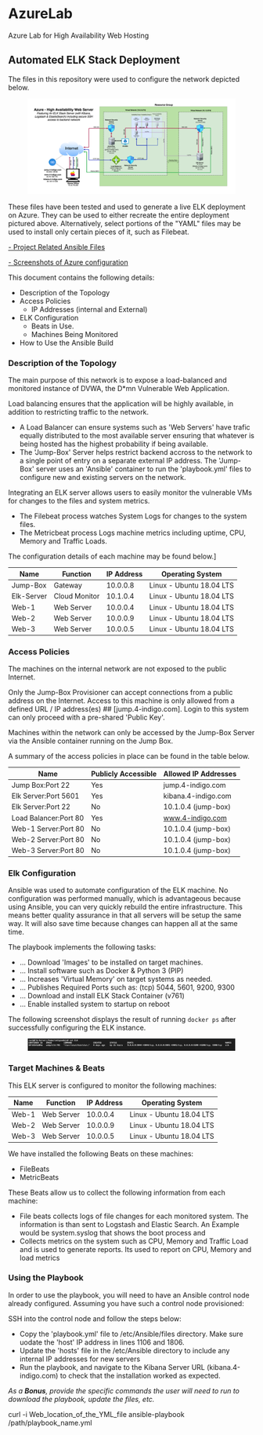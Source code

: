 # AzureLab
Azure Lab for High Availability Web Hosting
## Automated ELK Stack Deployment

The files in this repository were used to configure the network depicted below.

<figure><img src="/Diagrams/Azure.png"><figcaption></figcaption></figure>
These files have been tested and used to generate a live ELK deployment on Azure. They can be used to either recreate the entire deployment pictured above. Alternatively, select portions of the "YAML" files may be used to install only certain pieces of it, such as Filebeat.



<a href="https://github.com/wjanness/Azure/tree/main/Ansible">- Project Related Ansible Files</a>

<a href="https://github.com/wjanness/Azure/blob/main/HOMEWORK.md">- Screenshots of Azure configuration</a>

This document contains the following details:
- Description of the Topology
- Access Policies
  - IP Addresses (internal and External)
- ELK Configuration
  - Beats in Use.
  - Machines Being Monitored
- How to Use the Ansible Build


### Description of the Topology

The main purpose of this network is to expose a load-balanced and monitored instance of DVWA, the D*mn Vulnerable Web Application.

Load balancing ensures that the application will be highly available, in addition to restricting traffic to the network.
- A Load Balancer can ensure systems such as 'Web Servers' have trafic equally distributed to the most available server ensuring that whatever is being hosted has the highest probability if being available. 
- The 'Jump-Box' Server helps restrict backend accross to the network to a single point of entry on a separate external IP address. The 'Jump-Box' server uses an 'Ansible' container to run the 'playbook.yml' files to configure new and existing servers on the network.

Integrating an ELK server allows users to easily monitor the vulnerable VMs for changes to the files and system metrics.
- The Filebeat process watches System Logs for changes to the system files. 
- The Metricbeat process Logs machine metrics including uptime, CPU, Memory and Traffic Loads.

The configuration details of each machine may be found below.]

| Name       | Function      | IP Address | Operating System           |
|------------|---------------|------------|----------------------------|
| Jump-Box   | Gateway       | 10.0.0.8   | Linux - Ubuntu 18.04 LTS   |
| Elk-Server | Cloud Monitor | 10.1.0.4   | Linux - Ubuntu 18.04 LTS   |
| Web-1      | Web Server    | 10.0.0.4   | Linux - Ubuntu 18.04 LTS   |
| Web-2      | Web Server    | 10.0.0.9   | Linux - Ubuntu 18.04 LTS   |
| Web-3      | Web Server    | 10.0.0.5   | Linux - Ubuntu 18.04 LTS   |


### Access Policies

The machines on the internal network are not exposed to the public Internet. 

Only the Jump-Box Provisioner can accept connections from a public address on the Internet. Access to this machine is only allowed from a defined URL / IP address(es) ## [jump.4-indigo.com]. Login to this system can only proceed with a pre-shared 'Public Key'.

Machines within the network can only be accessed by the Jump-Box Server via the Ansible container running on the Jump Box.

A summary of the access policies in place can be found in the table below.

| Name                  | Publicly Accessible | Allowed IP Addresses |
|-----------------------|---------------------|----------------------|
| Jump Box:Port 22      | Yes                 | jump.4-indigo.com    |
| Elk Server:Port 5601  | Yes                 | kibana.4-indigo.com  |
| Elk Server:Port 22    | No                  | 10.1.0.4 (jump-box)  |
| Load Balancer:Port 80 | Yes                 | www.4-indigo.com     |
| Web-1 Server:Port 80  | No                  | 10.1.0.4 (jump-box)  |
| Web-2 Server:Port 80  | No                  | 10.1.0.4 (jump-box)  |
| Web-3 Server:Port 80  | No                  | 10.1.0.4 (jump-box)  |


### Elk Configuration

Ansible was used to automate configuration of the ELK machine. No configuration was performed manually, which is advantageous because using Ansible, you can very quickly rebuild the entire infrastructure. This means better quality assurance in that all servers will be setup the same way. It will also save time because changes can happen all at the same time.

The playbook implements the following tasks:
- ... Download 'Images' to be installed on target machines. 
- ... Install software such as Docker & Python 3 (PIP)
- ... Increases 'Virtual Memory' on target systems as needed.
- ... Publishes Required Ports such as: (tcp) 5044, 5601, 9200, 9300 
- ... Download and install ELK Stack Container (v761)
- ... Enable installed system to startup on reboot

The following screenshot displays the result of running `docker ps` after successfully configuring the ELK instance.
<figure><img src="/Images/Docker_PS.png"><figcaption></figcaption></figure>

### Target Machines & Beats
This ELK server is configured to monitor the following machines:

| Name       | Function      | IP Address | Operating System           |
|------------|---------------|------------|----------------------------|
| Web-1      | Web Server    | 10.0.0.4   | Linux - Ubuntu 18.04 LTS   |
| Web-2      | Web Server    | 10.0.0.9   | Linux - Ubuntu 18.04 LTS   |
| Web-3      | Web Server    | 10.0.0.5   | Linux - Ubuntu 18.04 LTS   |

We have installed the following Beats on these machines:
- FileBeats
- MetricBeats

These Beats allow us to collect the following information from each machine:
- File beats collects logs of file changes for each monitored system. The information is than sent to Logstash and Elastic Search. An Example would be    system.syslog that shows the boot process and 
- Collects metrics on the system such as CPU, Memory and Traffic Load and is used to generate reports. Its used to report on CPU, Memory and load metrics

### Using the Playbook
In order to use the playbook, you will need to have an Ansible control node already configured. Assuming you have such a control node provisioned: 

SSH into the control node and follow the steps below:
- Copy the 'playbook.yml' file to /etc/Ansible/files directory. Make sure uodate the 'host' IP address in lines 1106 and 1806.
- Update the 'hosts' file in the /etc/Ansible directory to include any internal IP addresses for new servers
- Run the playbook, and navigate to the Kibana Server URL (kibana.4-indigo.com) to check that the installation worked as expected.

_As a **Bonus**, provide the specific commands the user will need to run to download the playbook, update the files, etc._ 

curl -i Web_location_of_the_YML_file
ansible-playbook /path/playbook_name.yml
